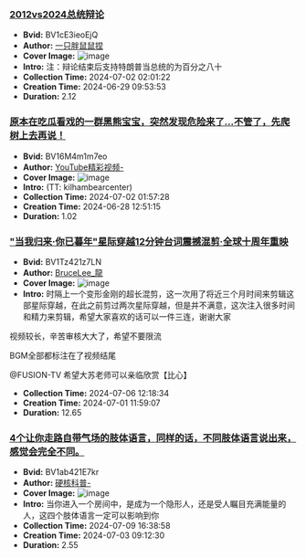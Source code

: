 ### [2012vs2024总统辩论](https://www.bilibili.com/video/BV1cE3ieoEjQ)
- **Bvid:** BV1cE3ieoEjQ
- **Author:** [一只胖鼠鼠捏](https://space.bilibili.com/454061302)
- **Cover Image:** ![image](http://i1.hdslb.com/bfs/archive/f9081931c4f57c7678d2dde16a8bbade3105e1dd.jpg)
- **Intro:** 注：辩论结束后支持特朗普当总统的为百分之八十
- **Collection Time:** 2024-07-02 02:01:22
- **Creation Time:** 2024-06-29 09:53:53
- **Duration:** 2.12

### [原本在吃瓜看戏的一群黑熊宝宝，突然发现危险来了...不管了，先爬树上去再说！](https://www.bilibili.com/video/BV16M4m1m7eo)
- **Bvid:** BV16M4m1m7eo
- **Author:** [YouTube精彩视频-](https://space.bilibili.com/412719797)
- **Cover Image:** ![image](http://i1.hdslb.com/bfs/archive/bb947ea75dc07206efc535b90dbb2e4680de7dcb.jpg)
- **Intro:** (TT: kilhambearcenter)
- **Collection Time:** 2024-07-02 01:57:28
- **Creation Time:** 2024-06-28 12:51:15
- **Duration:** 1.02

### ["当我归来·你已暮年"星际穿越12分钟台词震撼混剪·全球十周年重映](https://www.bilibili.com/video/BV1Tz421z7LN)
- **Bvid:** BV1Tz421z7LN
- **Author:** [BruceLee_龍](https://space.bilibili.com/397877558)
- **Cover Image:** ![image](http://i0.hdslb.com/bfs/archive/b38c52119c8353772107c27d6a17d05bba83f870.jpg)
- **Intro:** 时隔上一个变形金刚的超长混剪，这一次用了将近三个月时间来剪辑这部星际穿越，在此之前剪过两次星际穿越，但是并不满意，这次注入很多时间和精力来剪辑，希望大家喜欢的话可以一件三连，谢谢大家

视频较长，辛苦审核大大了，希望不要限流

BGM全部都标注在了视频结尾

@FUSION-TV  希望大苏老师可以亲临欣赏【比心】
- **Collection Time:** 2024-07-06 12:18:34
- **Creation Time:** 2024-07-01 11:59:07
- **Duration:** 12.65

### [4个让你走路自带气场的肢体语言，同样的话，不同肢体语言说出来，感觉会完全不同。](https://www.bilibili.com/video/BV1ab421E7kr)
- **Bvid:** BV1ab421E7kr
- **Author:** [硬核科普-](https://space.bilibili.com/609860740)
- **Cover Image:** ![image](http://i0.hdslb.com/bfs/archive/50650fc74f1d2f31324765814aba7979a38bcba3.jpg)
- **Intro:** 当你进入一个房间中，是成为一个隐形人，还是受人瞩目充满能量的人，这四个肢体语言一定可以影响到你
- **Collection Time:** 2024-07-09 16:38:58
- **Creation Time:** 2024-07-03 09:12:30
- **Duration:** 2.55

